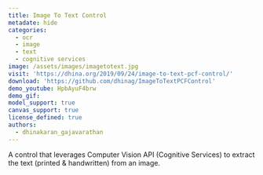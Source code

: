 ```yaml
---
title: Image To Text Control
metadate: hide
categories:
  - ocr
  - image
  - text
  - cognitive services
image: /assets/images/imagetotext.jpg
visit: 'https://dhina.org/2019/09/24/image-to-text-pcf-control/'
download: 'https://github.com/dhinag/ImageToTextPCFControl'
demo_youtube: HpbAyuF4brw
demo_gif: 
model_support: true
canvas_support: true
license_defined: true
authors:
  - dhinakaran_gajavarathan
---
```


A control that leverages Computer Vision API (Cognitive Services) to extract the text (printed & handwritten) from an image.
